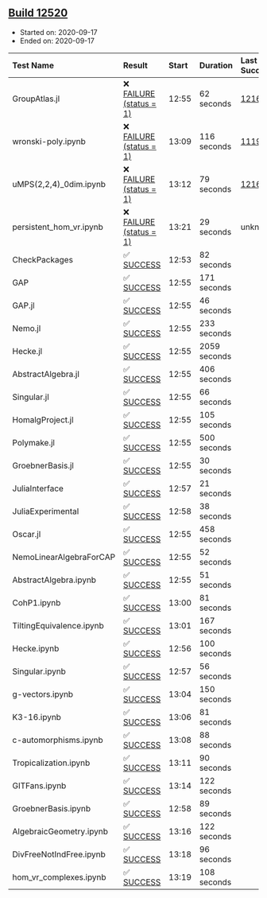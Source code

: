 ## [Build 12520](https://oscarci.mathematik.uni-kl.de/job/oscar/12520/)

* Started on: 2020-09-17
* Ended on: 2020-09-17

| Test Name    | Result | Start | Duration | Last Success | First Failure |
|:-------------|:-------|:------|:---------|:-------------|:--------------|
| GroupAtlas.jl | ❌ [FAILURE (status = 1)](https://oscarci.mathematik.uni-kl.de/job/oscar/12520/artifact/logs/build-12520/GroupAtlas.jl.log) | 12:55 | 62 seconds | [12167](https://oscarci.mathematik.uni-kl.de/job/oscar/12167/) | [12168](https://oscarci.mathematik.uni-kl.de/job/oscar/12168/) |
| wronski-poly.ipynb | ❌ [FAILURE (status = 1)](https://oscarci.mathematik.uni-kl.de/job/oscar/12520/artifact/logs/build-12520/wronski-poly.ipynb.log) | 13:09 | 116 seconds | [11192](https://oscarci.mathematik.uni-kl.de/job/oscar/11192/) | [11193](https://oscarci.mathematik.uni-kl.de/job/oscar/11193/) |
| uMPS(2,2,4)_0dim.ipynb | ❌ [FAILURE (status = 1)](https://oscarci.mathematik.uni-kl.de/job/oscar/12520/artifact/logs/build-12520/uMPS-2-2-4-_0dim.ipynb.log) | 13:12 | 79 seconds | [12167](https://oscarci.mathematik.uni-kl.de/job/oscar/12167/) | [12168](https://oscarci.mathematik.uni-kl.de/job/oscar/12168/) |
| persistent_hom_vr.ipynb | ❌ [FAILURE (status = 1)](https://oscarci.mathematik.uni-kl.de/job/oscar/12520/artifact/logs/build-12520/persistent_hom_vr.ipynb.log) | 13:21 | 29 seconds | unknown | unknown |
| CheckPackages | ✅ [SUCCESS](https://oscarci.mathematik.uni-kl.de/job/oscar/12520/artifact/logs/build-12520/CheckPackages.log) | 12:53 | 82 seconds |  |  |
| GAP | ✅ [SUCCESS](https://oscarci.mathematik.uni-kl.de/job/oscar/12520/artifact/logs/build-12520/GAP.log) | 12:55 | 171 seconds |  |  |
| GAP.jl | ✅ [SUCCESS](https://oscarci.mathematik.uni-kl.de/job/oscar/12520/artifact/logs/build-12520/GAP.jl.log) | 12:55 | 46 seconds |  |  |
| Nemo.jl | ✅ [SUCCESS](https://oscarci.mathematik.uni-kl.de/job/oscar/12520/artifact/logs/build-12520/Nemo.jl.log) | 12:55 | 233 seconds |  |  |
| Hecke.jl | ✅ [SUCCESS](https://oscarci.mathematik.uni-kl.de/job/oscar/12520/artifact/logs/build-12520/Hecke.jl.log) | 12:55 | 2059 seconds |  |  |
| AbstractAlgebra.jl | ✅ [SUCCESS](https://oscarci.mathematik.uni-kl.de/job/oscar/12520/artifact/logs/build-12520/AbstractAlgebra.jl.log) | 12:55 | 406 seconds |  |  |
| Singular.jl | ✅ [SUCCESS](https://oscarci.mathematik.uni-kl.de/job/oscar/12520/artifact/logs/build-12520/Singular.jl.log) | 12:55 | 66 seconds |  |  |
| HomalgProject.jl | ✅ [SUCCESS](https://oscarci.mathematik.uni-kl.de/job/oscar/12520/artifact/logs/build-12520/HomalgProject.jl.log) | 12:55 | 105 seconds |  |  |
| Polymake.jl | ✅ [SUCCESS](https://oscarci.mathematik.uni-kl.de/job/oscar/12520/artifact/logs/build-12520/Polymake.jl.log) | 12:55 | 500 seconds |  |  |
| GroebnerBasis.jl | ✅ [SUCCESS](https://oscarci.mathematik.uni-kl.de/job/oscar/12520/artifact/logs/build-12520/GroebnerBasis.jl.log) | 12:55 | 30 seconds |  |  |
| JuliaInterface | ✅ [SUCCESS](https://oscarci.mathematik.uni-kl.de/job/oscar/12520/artifact/logs/build-12520/JuliaInterface.log) | 12:57 | 21 seconds |  |  |
| JuliaExperimental | ✅ [SUCCESS](https://oscarci.mathematik.uni-kl.de/job/oscar/12520/artifact/logs/build-12520/JuliaExperimental.log) | 12:58 | 38 seconds |  |  |
| Oscar.jl | ✅ [SUCCESS](https://oscarci.mathematik.uni-kl.de/job/oscar/12520/artifact/logs/build-12520/Oscar.jl.log) | 12:55 | 458 seconds |  |  |
| NemoLinearAlgebraForCAP | ✅ [SUCCESS](https://oscarci.mathematik.uni-kl.de/job/oscar/12520/artifact/logs/build-12520/NemoLinearAlgebraForCAP.log) | 12:55 | 52 seconds |  |  |
| AbstractAlgebra.ipynb | ✅ [SUCCESS](https://oscarci.mathematik.uni-kl.de/job/oscar/12520/artifact/logs/build-12520/AbstractAlgebra.ipynb.log) | 12:55 | 51 seconds |  |  |
| CohP1.ipynb | ✅ [SUCCESS](https://oscarci.mathematik.uni-kl.de/job/oscar/12520/artifact/logs/build-12520/CohP1.ipynb.log) | 13:00 | 81 seconds |  |  |
| TiltingEquivalence.ipynb | ✅ [SUCCESS](https://oscarci.mathematik.uni-kl.de/job/oscar/12520/artifact/logs/build-12520/TiltingEquivalence.ipynb.log) | 13:01 | 167 seconds |  |  |
| Hecke.ipynb | ✅ [SUCCESS](https://oscarci.mathematik.uni-kl.de/job/oscar/12520/artifact/logs/build-12520/Hecke.ipynb.log) | 12:56 | 100 seconds |  |  |
| Singular.ipynb | ✅ [SUCCESS](https://oscarci.mathematik.uni-kl.de/job/oscar/12520/artifact/logs/build-12520/Singular.ipynb.log) | 12:57 | 56 seconds |  |  |
| g-vectors.ipynb | ✅ [SUCCESS](https://oscarci.mathematik.uni-kl.de/job/oscar/12520/artifact/logs/build-12520/g-vectors.ipynb.log) | 13:04 | 150 seconds |  |  |
| K3-16.ipynb | ✅ [SUCCESS](https://oscarci.mathematik.uni-kl.de/job/oscar/12520/artifact/logs/build-12520/K3-16.ipynb.log) | 13:06 | 81 seconds |  |  |
| c-automorphisms.ipynb | ✅ [SUCCESS](https://oscarci.mathematik.uni-kl.de/job/oscar/12520/artifact/logs/build-12520/c-automorphisms.ipynb.log) | 13:08 | 88 seconds |  |  |
| Tropicalization.ipynb | ✅ [SUCCESS](https://oscarci.mathematik.uni-kl.de/job/oscar/12520/artifact/logs/build-12520/Tropicalization.ipynb.log) | 13:11 | 90 seconds |  |  |
| GITFans.ipynb | ✅ [SUCCESS](https://oscarci.mathematik.uni-kl.de/job/oscar/12520/artifact/logs/build-12520/GITFans.ipynb.log) | 13:14 | 122 seconds |  |  |
| GroebnerBasis.ipynb | ✅ [SUCCESS](https://oscarci.mathematik.uni-kl.de/job/oscar/12520/artifact/logs/build-12520/GroebnerBasis.ipynb.log) | 12:58 | 89 seconds |  |  |
| AlgebraicGeometry.ipynb | ✅ [SUCCESS](https://oscarci.mathematik.uni-kl.de/job/oscar/12520/artifact/logs/build-12520/AlgebraicGeometry.ipynb.log) | 13:16 | 122 seconds |  |  |
| DivFreeNotIndFree.ipynb | ✅ [SUCCESS](https://oscarci.mathematik.uni-kl.de/job/oscar/12520/artifact/logs/build-12520/DivFreeNotIndFree.ipynb.log) | 13:18 | 96 seconds |  |  |
| hom_vr_complexes.ipynb | ✅ [SUCCESS](https://oscarci.mathematik.uni-kl.de/job/oscar/12520/artifact/logs/build-12520/hom_vr_complexes.ipynb.log) | 13:19 | 108 seconds |  |  |
